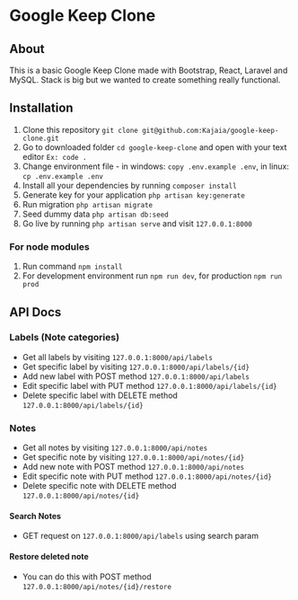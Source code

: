# Google Keep Clone

## About

This is a basic Google Keep Clone made with Bootstrap, React, Laravel and MySQL. Stack is big but we wanted to create something really functional.

## Installation

1. Clone this repository `git clone git@github.com:Kajaia/google-keep-clone.git`
2. Go to downloaded folder `cd google-keep-clone` and open with your text editor `Ex: code .`
3. Change environment file - in windows: `copy .env.example .env`, in linux: `cp .env.example .env`
4. Install all your dependencies by running `composer install`
5. Generate key for your application `php artisan key:generate`
6. Run migration `php artisan migrate`
7. Seed dummy data `php artisan db:seed`
8. Go live by running `php artisan serve` and visit `127.0.0.1:8000`

### For node modules

1. Run command `npm install`
2. For development environment run `npm run dev`, for production `npm run prod`

## API Docs

### Labels (Note categories)

-   Get all labels by visiting `127.0.0.1:8000/api/labels`
-   Get specific label by visiting `127.0.0.1:8000/api/labels/{id}`
-   Add new label with POST method `127.0.0.1:8000/api/labels`
-   Edit specific label with PUT method `127.0.0.1:8000/api/labels/{id}`
-   Delete specific label with DELETE method `127.0.0.1:8000/api/labels/{id}`

### Notes

-   Get all notes by visiting `127.0.0.1:8000/api/notes`
-   Get specific note by visiting `127.0.0.1:8000/api/notes/{id}`
-   Add new note with POST method `127.0.0.1:8000/api/notes`
-   Edit specific note with PUT method `127.0.0.1:8000/api/notes/{id}`
-   Delete specific note with DELETE method `127.0.0.1:8000/api/notes/{id}`

#### Search Notes

-   GET request on `127.0.0.1:8000/api/labels` using search param

#### Restore deleted note

-   You can do this with POST method `127.0.0.1:8000/api/notes/{id}/restore`
